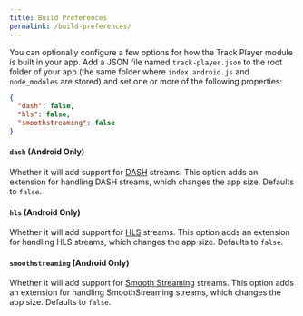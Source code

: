 ```yaml
---
title: Build Preferences
permalink: /build-preferences/
---
```


You can optionally configure a few options for how the Track Player module is built in your app. Add a JSON file named `track-player.json` to the root folder of your app (the same folder where `index.android.js` and `node_modules` are stored) and set one or more of the following properties:

```json
{
  "dash": false,
  "hls": false,
  "smoothstreaming": false
}
```

#### `dash` (Android Only)
Whether it will add support for [DASH](https://en.wikipedia.org/wiki/Dynamic_Adaptive_Streaming_over_HTTP) streams. This option adds an extension for handling DASH streams, which changes the app size. Defaults to `false`.

#### `hls` (Android Only)
Whether it will add support for [HLS](https://en.wikipedia.org/wiki/HTTP_Live_Streaming) streams. This option adds an extension for handling HLS streams, which changes the app size. Defaults to `false`.

#### `smoothstreaming` (Android Only)
Whether it will add support for [Smooth Streaming](https://en.wikipedia.org/wiki/Adaptive_bitrate_streaming#Microsoft_Smooth_Streaming) streams. This option adds an extension for handling SmoothStreaming streams, which changes the app size. Defaults to `false`.
